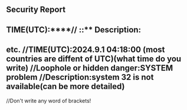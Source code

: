 Security Report
-----------------------------------------------
TIME(UTC):****/**/** **:**:**
Description:
-----------------------------------------------



etc.
//TIME(UTC):2024.9.1 04:18:00  (most countries are diffent of UTC)(what time do you write)
//Loophole or hidden danger:SYSTEM problem
//Description:system 32 is not available(can be more detailed)
-----------------------------------------------
//Don't write any word of brackets!
